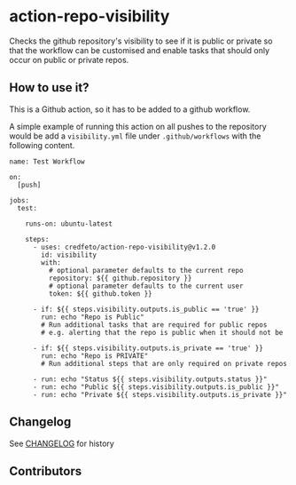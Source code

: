# action-repo-visibility

Checks the github repository's visibility to see if it is public or private so that the workflow can be customised
and enable tasks that should only occur on public or private repos.

## How to use it?
This is a Github action, so it has to be added to a github workflow.

A simple example of running this action on all pushes to the repository would be
add a `visibility.yml` file under `.github/workflows` with the following content.

```yamlstatus
name: Test Workflow

on:
  [push]

jobs:
  test:

    runs-on: ubuntu-latest

    steps:
      - uses: credfeto/action-repo-visibility@v1.2.0
        id: visibility
        with: 
          # optional parameter defaults to the current repo
          repository: ${{ github.repository }}
          # optional parameter defaults to the current user
          token: ${{ github.token }}

      - if: ${{ steps.visibility.outputs.is_public == 'true' }}
        run: echo "Repo is Public"
        # Run additional tasks that are required for public repos
        # e.g. alerting that the repo is public when it should not be

      - if: ${{ steps.visibility.outputs.is_private == 'true' }}
        run: echo "Repo is PRIVATE"
        # Run additional steps that are only required on private repos

      - run: echo "Status ${{ steps.visibility.outputs.status }}"
      - run: echo "Public ${{ steps.visibility.outputs.is_public }}"
      - run: echo "Private ${{ steps.visibility.outputs.is_private }}"
```

## Changelog

See [CHANGELOG](CHANGELOG.md) for history

## Contributors

<!-- ALL-CONTRIBUTORS-LIST:START - Do not remove or modify this section -->
<!-- prettier-ignore-start -->
<!-- markdownlint-disable -->

<!-- markdownlint-restore -->
<!-- prettier-ignore-end -->

<!-- ALL-CONTRIBUTORS-LIST:END -->